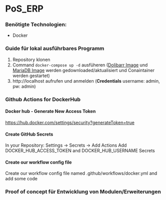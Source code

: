 # PoS_ERP
### Benötigte Technologien:
- Docker

### Guide für lokal ausführbares Programm
1. Repository klonen
2. Command `docker-compose up -d` ausfüheren ([Dolibarr Image](https://hub.docker.com/r/tuxgasy/dolibarr) und [MariaDB Image](https://hub.docker.com/_/mariadb/) werden gedownloaded/aktualisiert und Conaintainer werden gestartet)
3. http://localhost aufrufen und anmelden (**Credentials** username: admin, pw: admin)

### Github Actions for DockerHub
#### Docker hub - Generate New Access Token 
https://hub.docker.com/settings/security?generateToken=true
#### Create GitHub Secrets
In your Repository: Settings -> Secrets -> Add Actions
Add DOCKER_HUB_ACCESS_TOKEN and DOCKER_HUB_USERNAME Secrets
#### Create our workflow config file
Create our workflow config file named .github/workflows/docker.yml and add some code

### Proof of concept für Entwicklung von Modulen/Erweiterungen
